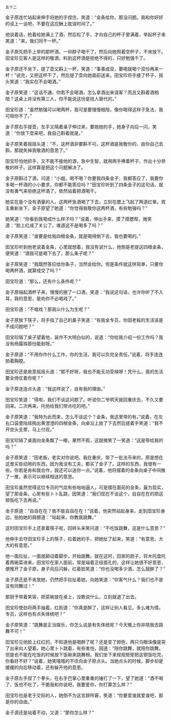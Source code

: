     五十二 

   金子原连忙站起来伸手将她的手捏住，笑道：“金条给你，那没问题。我和你好好的谈上一谈吧，不要在这应酬上耽误时间了。”

   他说着话，抢着给她满上了酒，然后松了手，才向自己的杯子里满着，举起杯子来笑道：“来，我们同干一杯。”

   金子原先把手上举的那杯酒，一仰脖子喝干了，然后向她照着空杯子，不肯放下。田宝珍见客人是这样的敬酒，料到这杯酒是拒绝不得的，只好勉强千了。

   金子原还不坐下，提了壶又斟上一杯，笑道：“事事成双，要喝就喝个双份再来一杯！”说完，又把这杯干了，然后提了壶向她面前送来。田宝珍将手接了杯子，摇头笑道：“我实在不会喝酒。”

   金子原笑道：“这话不通，你若不会喝酒，怎么拿酒出来请客？而且又斟着酒相陪？这桌上并没有第三人，你不能说这份是找人替代的。”

   田宝珍道：“虽然勉强可以喝两杯，我可是要慢慢相陪，像你喝得这样子急法，我可陪你不了。”

   金子原右手提壶，左手又隔着桌子伸过来，要拖她的手，她身子向后一闪，笑道：“你放下壶来吧，我自己斟着就是。”

   金子原笑着摇摇头道：“不，这杯酒非要斟不可。这杯酒是我敬你的，由你自己去斟，那就失掉我敬酒的意思了。”

   田宝珍怕他抓手，又不能不接他的酒，急中生智，就用两手捧着杯子，作出十分恭敬的样子。这样算是把这个问题解决了。

   金子原斟过了酒，问道：“小姐，喝不喝？你要我四条金子，我都答应了，我要你多喝一杯酒的小小要求，你都不能答应吗？”田宝珍听到了四条金子的这句话，就没有勇气来拒绝这杯酒了，依然站着把酒喝干。

   她实在是个没有酒量的人。这两杯急酒喝了下去，立刻在腮上飞起了两道红晕。宾主重新坐下，金子原望了她道：“你觉得我敬你这两杯酒，有些勉强吗？”

   她笑道：“你看到我喝成什么样子吗？”说着，伸出手来，摸了摸腮帮，微笑道：“脸上红成了关公了。难道这不是喝多了吗？”

   金子原笑道：“谁要是给我四根金条，就是喝得倒下去，我也要喝的。”

   田宝珍听到他老说着金条，心里就想着，我没有说什么，他倒是老提这四根金条，便笑道：“酒我可是喝下去了，那么条子呢？”

   金子原笑道：“我既然答应给你条子，当然会给你。但是条件就这样简单，只要你喝两杯酒，就算成交了吗？”

   田宝珍道：“那么，还有什么条件呢？”

   金子原端起酒杯子来，慢慢的抿了一口酒，笑道：“我说这句话，也许你听了不入耳，我的意思，是劝你不必唱戏了。”

   田宝珍道：“不唱戏？那我以什么为生呢？”

   金子原放下筷子，将手指了自己的鼻子笑道：“有我金专员，你田老板的生活该是不成问题吧？”

   田宝珍隔了桌子望着他，装作不大明白似的，说道：“你给我介绍一份工作吗？我没有杨露珠那份能耐呀。”

   金子原道：“不用你作什么工作，你的生活，我可以负完全责任。”说着，将手连连拍着胸膛。

   田宝珍还是故意摇摇头道：“那不好呀，我也不能无功受禄呀！凭什么，我的生活要全倚仗着你呢？”

   金子原连连点头道：“我这样说了，自有我的理由。”

   田宝珍笑道：“得啦，我们不谈这问题了。听说你二爷明天就回重庆去，不久又要回来。二次再来，托他给我们带点吃的吧。”

   金子原笑道：“我特为此而来，怎么不谈这个？金条，我这里带的有。”说着，在左右口袋里陆续掏出黄澄澄的四根金条，向桌沿上放了下去然后搓着手笑道：“我不开空头支票，马上付现。”

   田宝珍隔了桌面向金条飘了一眼，果然不假，这就微笑了一笑道：“这是带给我的吗？”

   金子原笑道：“田老板，老实对你说吧。我在重庆，带了一批法币来的，原是想在这里买些动用的东西，因为我没有工夫，都买了金子了。这样的东西，我很有一些。你若是肯和我合作，我还可以送你一点。”说着，他将摆着的金条向桌子中间推了一推，表示可以继续相送的意思。

   田宝珍虽然觉得这位专员的气焰有些咄咄逼人，可是摆在面前的金条，最为现实，望了那金条，心房有些卜卜乱跳，因笑道：“我们现在不谈这个，自自在在的把这顿饭吃下去再说。”

   金子原道：“自自在在？我不能自自在在！”说着，他突然站起身来，走到田宝珍身边，拍拍她的肩膀道：“站起来，你教我跳舞。”

   这时田宝珍手上还拿着筷子呢，回转头来笑问道：“不吃饭跳舞，这是什么意思？”

   他伸手去夺田宝珍手上的筷子，拉着她的手，把她扯了起来，笑道：“有意思，大大的有意思。”

   他一面拉扯，一面就颠动着脚步，开始跳舞。就在这时，田家的厨子，将木托盘托着两碗菜进来。田宝珍在家人面前，常是端着正经面孔的，这样让她很不好意思，便推开了金子原，身子向后闪躲，红着脸笑道：“你也没喝多少酒，怎么就醉了？”

   金子原还是不肯放她，仍然把手拉扯着她，向她笑道：“你客气什么？我们也不是没有同舞过！”

   那厨予带着笑容，把菜碗放在桌上，没敢说什么，立刻就退了出去。

   田宝珍使劲将两手抽着，红脸道：“你真是醉了，这样让别人看见，多么难为情。专员，这样也有点失体统吧？”

   金子原笑道：“跳舞是正当娱乐，你怎么说是有失体统呢？今天晚上你非陪我去跳舞不可！”

   田宝珍见他脸上红红的，不知道他是喝醉了呢？还是变了颜色，两只乌眼诛像是突了出来向人望着。她心里卜卜跳着，有些害怕，因道：“陪你跳舞，就陪你跳舞。但是也不能在吃饭的时候放下饭碗来跳舞枒。我们坐下来规规矩矩把这顿饭吃完，你看好不好？”说着，她笑嘻嘻的不住向金子原点头。当她点头的时候，脚步却是缓缓的向后移动着，还有躲开他的意思。

   金子原左手捏了个拳头，在右手巴掌心里重重的锤打了一下，望了她道：“酒不喝了，饭也不吃了，干脆我和你说吧，我要爱你，你打算怎么样？”

   田宝珍也是老于交际的人，她倒不为这言辞所窘，笑道：“你要爱谁就爱谁吧，那是你的自由。”

   金子源还是站着不动，又道：“那你怎么样？”

